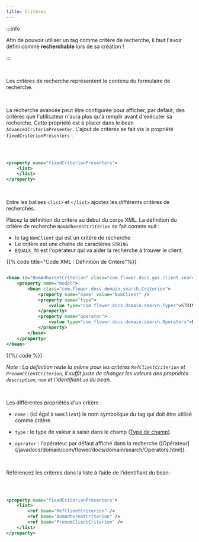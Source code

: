 ```yaml
---
title: Critères
---
```


:::info

Afin de pouvoir utiliser un tag comme critère de recherche, il faut l'avoir défini comme **recherchable** lors de sa création !

:::

</br>

Les critères de recherche représentent le contenu du formulaire de recherche.

</br>

La recherche avancée peut être configurée pour afficher, par défaut, des critères que l'utilisateur n'aura plus qu'à remplir avant d'exécuter sa recherche. Cette propriété est à placer dans le bean `AdvancedCriteriaPresenter`. L'ajout de critères se fait via la propriété `fixedCriterionPresenters` :

</br>

```xml

<property name="fixedCriterionPresenters">
	<list>
	</list>
</property>

```
</br>

Entre les balises `<list>` et `</list>` ajoutez les différents critères de recherches.

Placez la définition du critère au début du corps XML. La définition du critère de recherche `NomAdherentCriterion` se fait comme suit :

* le tag `NomClient` qui est un critère de recherche
* Le critère est une chaîne de caractères `STRING`
* `EQUALS_TO` est l'opérateur qui va aider la recherche à trouver le client

{{% code title="Code XML : Définition de Critère"%}}
```xml

<bean id="NomAdherentCriterion" class="com.flower.docs.gui.client.search.criterion.SimpleCriterionPresenter">
    <property name="model">
        <bean class="com.flower.docs.domain.search.Criterion">
            <property name="name" value="NomClient" />
            <property name="type">
                <value type="com.flower.docs.domain.search.Types">STRING</value>
            </property>
            <property name="operator">
                <value type="com.flower.docs.domain.search.Operators">EQUALS_TO</value>
            </property>
        </bean>
    </property>
</bean>

```
{{%/ code %}}

_Note : La définition reste la même pour les critères `RefClientCriterion` et `PrenomClientCriterion`, il suffit juste de changer les valeurs des propriétés `description`, `nom` et l'identifiant `id` du bean._

</br>

Les différentes propriétés d'un critère :

* `name` : (ici égal à `NomClient`) le nom symbolique du tag qui doit être utilisé comme critère.

* `type` : le type de valeur à saisir dans le champ ([Type de champ](/javadocs/domain/com/flower/docs/domain/search/Types.html)).

* `operator` : l'opérateur par défaut affiché dans la recherche ([Opérateur] (/javadocs/domain/com/flower/docs/domain/search/Operators.html)).

</br>

Référencez les critères dans la liste à l’aide de l’identifiant du bean :

</br>

```xml

<property name="fixedCriterionPresenters">
	<list>
		<ref bean="RefClientCriterion" />
		<ref bean="NomAdherentCriterion" />
        <ref bean="PrenomClientCriterion" />
	</list>
</property>

```
</br>